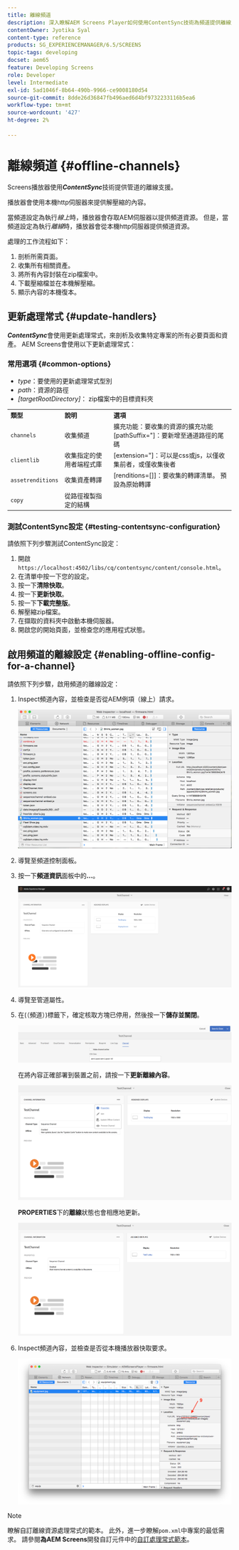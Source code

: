 ```yaml
---
title: 離線頻道
description: 深入瞭解AEM Screens Player如何使用ContentSync技術為頻道提供離線支援。
contentOwner: Jyotika Syal
content-type: reference
products: SG_EXPERIENCEMANAGER/6.5/SCREENS
topic-tags: developing
docset: aem65
feature: Developing Screens
role: Developer
level: Intermediate
exl-id: 5ad1046f-8b64-490b-9966-ce9008180d54
source-git-commit: 8dde26d36847fb496aed6d4bf9732233116b5ea6
workflow-type: tm+mt
source-wordcount: '427'
ht-degree: 2%

---
```


# 離線頻道 {#offline-channels}

Screens播放器使用&#x200B;***ContentSync***&#x200B;技術提供管道的離線支援。

播放器會使用本機http伺服器來提供解壓縮的內容。

當頻道設定為執行&#x200B;*線上*&#x200B;時，播放器會存取AEM伺服器以提供頻道資源。 但是，當頻道設定為執行&#x200B;*離線*&#x200B;時，播放器會從本機http伺服器提供頻道資源。

處理的工作流程如下：

1. 剖析所需頁面。
1. 收集所有相關資產。
1. 將所有內容封裝在zip檔案中。
1. 下載壓縮檔並在本機解壓縮。
1. 顯示內容的本機復本。

## 更新處理常式 {#update-handlers}

***ContentSync***&#x200B;會使用更新處理常式，來剖析及收集特定專案的所有必要頁面和資產。 AEM Screens會使用以下更新處理常式：

### 常用選項 {#common-options}

* *type*：要使用的更新處理常式型別
* *path*：資源的路徑
* *[targetRootDirectory]*： zip檔案中的目標資料夾

<table>
 <tbody>
  <tr>
   <td><strong>類型</strong></td> 
   <td><strong>說明</strong></td> 
   <td><strong>選項</strong></td> 
  </tr>
  <tr>
   <td><code>channels</code></td> 
   <td>收集頻道</td> 
   <td>擴充功能：要收集的資源的擴充功能<br /> [pathSuffix="]：要新增至通道路徑的尾碼<br /> </td> 
  </tr>
  <tr>
   <td><code>clientlib</code></td> 
   <td>收集指定的使用者端程式庫</td> 
   <td>[extension="]：可以是css或js，以僅收集前者，或僅收集後者</td> 
  </tr>
  <tr>
   <td><code>assetrenditions</code></td> 
   <td>收集資產轉譯</td> 
   <td>[renditions=[]]：要收集的轉譯清單。 預設為原始轉譯</td> 
  </tr>
  <tr>
   <td><code>copy</code></td> 
   <td>從路徑複製指定的結構</td> 
   <td> </td> 
  </tr>
 </tbody>
</table>

### 測試ContentSync設定 {#testing-contentsync-configuration}

請依照下列步驟測試ContentSync設定：

1. 開啟`https://localhost:4502/libs/cq/contentsync/content/console.html`。
1. 在清單中按一下您的設定。
1. 按一下&#x200B;**清除快取**。
1. 按一下&#x200B;**更新快取**。
1. 按一下&#x200B;**下載完整版**。
1. 解壓縮zip檔案。
1. 在擷取的資料夾中啟動本機伺服器。
1. 開啟您的開始頁面，並檢查您的應用程式狀態。

## 啟用頻道的離線設定 {#enabling-offline-config-for-a-channel}

請依照下列步驟，啟用頻道的離線設定：

1. Inspect頻道內容，並檢查是否從AEM例項（線上）請求。

   ![chlimage_1-24](assets/chlimage_1-24.png)

1. 導覽至頻道控制面板。
1. 按一下&#x200B;**頻道資訊**&#x200B;面板中的&#x200B;**...**。

   ![chlimage_1-25](assets/chlimage_1-25.png)

1. 導覽至管道屬性。
1. 在(（頻道）)標籤下，確定核取方塊已停用，然後按一下&#x200B;**儲存並關閉**。

   ![screen_shot_2017-12-19at122422pm](assets/screen_shot_2017-12-19at122422pm.png)

   在將內容正確部署到裝置之前，請按一下&#x200B;**更新離線內容**。

   ![screen_shot_2017-12-19at122637pm](assets/screen_shot_2017-12-19at122637pm.png)

   **PROPERTIES**&#x200B;下的&#x200B;**離線**&#x200B;狀態也會相應地更新。

   ![screen_shot_2017-12-19at124735pm](assets/screen_shot_2017-12-19at124735pm.png)

1. Inspect頻道內容，並檢查是否從本機播放器快取要求。

   ![chlimage_1-26](assets/chlimage_1-26.png)

>[!NOTE]
>
>瞭解自訂離線資源處理常式的範本。 此外，進一步瞭解`pom.xml`中專案的最低需求。 請參閱&#x200B;**為AEM Screens**&#x200B;開發自訂元件中的[自訂處理常式範本](/help/user-guide/developing-custom-component-tutorial-develop.md#custom-handlers)。
